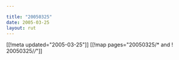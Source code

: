```yaml
---

title: "20050325"
date: 2005-03-25
layout: rut
---
```


[[!meta updated="2005-03-25"]]
[[!map pages="20050325/* and ! 20050325/*/*"]]
